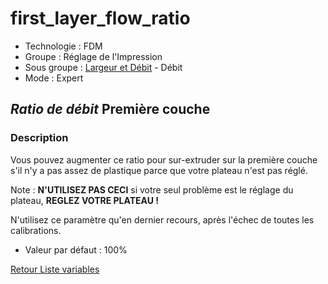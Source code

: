 # first_layer_flow_ratio

* Technologie : FDM
* Groupe : Réglage de l'Impression
* Sous groupe : [Largeur et Débit](../print_settings/print_settings.md#largeur-et-débit) - Débit
* Mode : Expert

## *Ratio de débit* Première couche

### Description

Vous pouvez augmenter ce ratio pour sur-extruder sur la première couche s'il n'y a pas  assez de plastique parce que votre plateau n'est pas réglé.

Note : **N'UTILISEZ PAS CECI** si votre seul problème est le réglage du plateau, **REGLEZ VOTRE PLATEAU !**

N'utilisez ce paramètre qu'en dernier recours, après l'échec de toutes les calibrations.

* Valeur par défaut : 100%

[Retour Liste variables](variable_list.md)